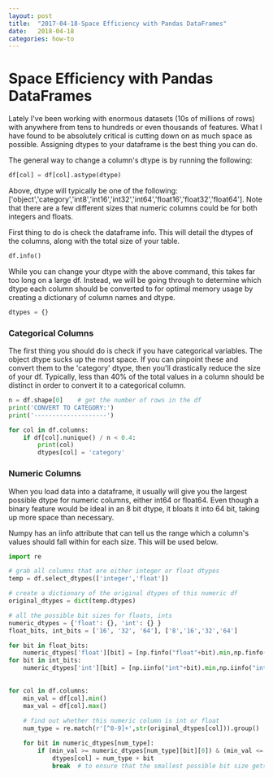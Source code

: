 ```yaml
---
layout: post
title:  "2017-04-18-Space Efficiency with Pandas DataFrames"
date:   2018-04-18
categories: how-to
---
```


# Space Efficiency with Pandas DataFrames

Lately I've been working with enormous datasets (10s of millions of rows) with anywhere from tens to hundreds or even thousands of features. What I have found to be absolutely critical is cutting down on as much space as possible. Assigning dtypes to your dataframe is the best thing you can do.

The general way to change a column's dtype is by running the following:

```python
df[col] = df[col].astype(dtype)
```
Above, dtype will typically be one of the following: ['object','category','int8','int16','int32','int64','float16','float32','float64']. Note that there are a few different sizes that numeric columns could be for both integers and floats.

First thing to do is check the dataframe info. This will detail the dtypes of the columns, along with the total size of your table.

```python
df.info()
```



While you can change your dtype with the above command, this takes far too long on a large df. Instead, we will be going through to determine which dtype each column should be converted to for optimal memory usage by creating a dictionary of column names and dtype.

```python
dtypes = {}
```

### Categorical Columns

The first thing you should do is check if you have categorical variables. The object dtype sucks up the most space. If you can pinpoint these and convert them to the 'category' dtype, then you'll drastically reduce the size of your df.
Typically, less than 40% of the total values in a column should be distinct in order to convert it to a categorical column.

```python
n = df.shape[0]    # get the number of rows in the df
print('CONVERT TO CATEGORY:')
print('--------------------')

for col in df.columns:
    if df[col].nunique() / n < 0.4:
        print(col)
        dtypes[col] = 'category'
```

### Numeric Columns

When you load data into a dataframe, it usually will give you the largest possible dtype for numeric columns, either int64 or float64. Even though a binary feature would be ideal in an 8 bit dtype, it bloats it into 64 bit, taking up more space than necessary.

Numpy has an iinfo attribute that can tell us the range which a column's values should fall within for each size. This will be used below.

```python
import re

# grab all columns that are either integer or float dtypes
temp = df.select_dtypes(['integer','float'])

# create a dictionary of the original dtypes of this numeric df
original_dtypes = dict(temp.dtypes)

# all the possible bit sizes for floats, ints
numeric_dtypes = {'float': {}, 'int': {} }
float_bits, int_bits = ['16', '32', '64'], ['8','16','32','64']

for bit in float_bits:
    numeric_dtypes['float'][bit] = [np.finfo("float"+bit).min,np.finfo("float"+bit).max]
for bit in int_bits:
    numeric_dtypes['int'][bit] = [np.iinfo("int"+bit).min,np.iinfo("int"+bit).max]
    
    
for col in df.columns:
    min_val = df[col].min()
    max_val = df[col].max()
  
    # find out whether this numeric column is int or float
    num_type = re.match(r'[^0-9]+',str(original_dtypes[col])).group()

    for bit in numeric_dtypes[num_type]:
        if (min_val >= numeric_dtypes[num_type][bit][0]) & (min_val <= numeric_dtypes[num_type][bit][1]):
            dtypes[col] = num_type + bit
            break  # to ensure that the smallest possible bit size gets recorded in the dtype dict, break the loop here
      
```




